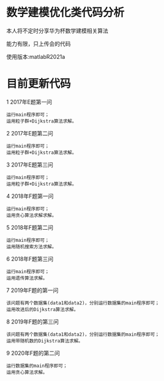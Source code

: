 # 数学建模优化类代码分析
本人将不定时分享华为杯数学建模相关算法

能力有限，只上传会的代码

使用版本:matlabR2021a

# 目前更新代码
1 2017年E题第一问

	运行main程序即可；
	运用粒子群+Dijkstra算法求解。

2 2017年E题第二问

	运行main程序即可；
	运用粒子群+Dijkstra算法求解。
	
3 2017年E题第三问

	运行main程序即可；
	运用粒子群+Dijkstra算法求解。
	
	
4 2018年F题第一问

	运行main程序即可；
	运用贪心算法求解求解。
	
5 2018年F题第二问

	运行main程序即可；
	运用随机搜索方法求解。
	
6 2018年F题第三问

	运行main程序即可；
	运用遗传算法求解。
	
7 2019年F题的第一问
	
	该问题有两个数据集(data1和data2)，分别运行数据集的main程序即可；
	运用改进后的Dijkstra算法求解。
	
8 2019年F题的第三问

	该问题有两个数据集(data1和data2)，分别运行数据集的main程序即可；
	运用带随机数的Dijkstra算法求解。
	 
9 2020年F题的第二问

	运行数据集的main程序即可；
	运用贪心算法求解。
	
